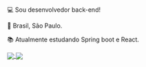 :computer: Sou desenvolvedor back-end!

:house_with_garden: Brasil, São Paulo.

:books: Atualmente estudando Spring boot e React.

<a href="https://github.com/KaioFAnjos/github-readme-stats">
  <img align="center" src="https://github-readme-stats.vercel.app/api/pin/?username=KaioFAnjos&repo=github-readme-stats" />
</a>
<a href="https://github.com/KaioFAnjos/convoychat">
  <img align="center" src="https://github-readme-stats.vercel.app/api/pin/?username=KaioFAnjos&repo=convoychat" />
</a>
